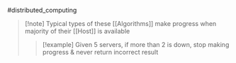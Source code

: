 #distributed_computing 
>[!note] Typical types of these [[Algorithms]] make progress when majority of their [[Host]] is available
>>[!example] Given 5 servers, if more than 2 is down, stop making progress & never return incorrect result